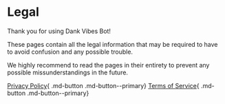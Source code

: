 # Legal

Thank you for using Dank Vibes Bot! 

These pages contain all the legal information that may be required to have to avoid confusion and any possible trouble.

We highly recommend to read the pages in their entirety to prevent any possible missunderstandings in the future.

[Privacy Policy](privacy.md){ .md-button .md-button--primary} 
[Terms of Service](terms.md){ .md-button .md-button--primary}